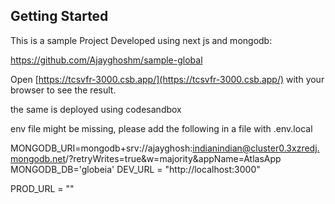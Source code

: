 

## Getting Started

This is a sample Project Developed using next js and mongodb:

https://github.com/Ajayghoshm/sample-global

Open [https://tcsvfr-3000.csb.app/](https://tcsvfr-3000.csb.app/) with your browser to see the result.

the same is deployed using codesandbox

env file might be missing, please add the following in a file with .env.local


MONGODB_URI=mongodb+srv://ajayghosh:indianindian@cluster0.3xzredj.mongodb.net/?retryWrites=true&w=majority&appName=AtlasApp
MONGODB_DB='globeia'
DEV_URL = "http://localhost:3000"

PROD_URL = ""



